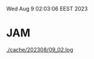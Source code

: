 Wed Aug  9 02:03:06 EEST 2023
# JAM
<a href='./cache/202308/09_02.log'>./cache/202308/09_02.log</a>
